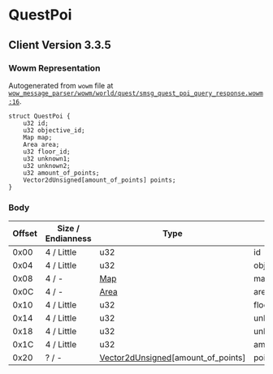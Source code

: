 # QuestPoi

## Client Version 3.3.5

### Wowm Representation

Autogenerated from `wowm` file at [`wow_message_parser/wowm/world/quest/smsg_quest_poi_query_response.wowm:16`](https://github.com/gtker/wow_messages/tree/main/wow_message_parser/wowm/world/quest/smsg_quest_poi_query_response.wowm#L16).
```rust,ignore
struct QuestPoi {
    u32 id;
    u32 objective_id;
    Map map;
    Area area;
    u32 floor_id;
    u32 unknown1;
    u32 unknown2;
    u32 amount_of_points;
    Vector2dUnsigned[amount_of_points] points;
}
```
### Body

| Offset | Size / Endianness | Type | Name | Description | Comment |
| ------ | ----------------- | ---- | ---- | ----------- | ------- |
| 0x00 | 4 / Little | u32 | id |  |  |
| 0x04 | 4 / Little | u32 | objective_id |  |  |
| 0x08 | 4 / - | [Map](map.md) | map |  |  |
| 0x0C | 4 / - | [Area](area.md) | area |  |  |
| 0x10 | 4 / Little | u32 | floor_id |  |  |
| 0x14 | 4 / Little | u32 | unknown1 |  |  |
| 0x18 | 4 / Little | u32 | unknown2 |  |  |
| 0x1C | 4 / Little | u32 | amount_of_points |  |  |
| 0x20 | ? / - | [Vector2dUnsigned](vector2dunsigned.md)[amount_of_points] | points |  |  |

